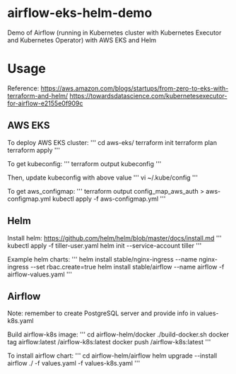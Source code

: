 # airflow-eks-helm-demo
Demo of Airflow (running in Kubernetes cluster with Kubernetes Executor and Kubernetes Operator) with AWS EKS and Helm

# Usage

Reference: 
https://aws.amazon.com/blogs/startups/from-zero-to-eks-with-terraform-and-helm/
https://towardsdatascience.com/kubernetesexecutor-for-airflow-e2155e0f909c

## AWS EKS

To deploy AWS EKS cluster:
'''
cd aws-eks/
terraform init
terraform plan
terraform apply
'''

To get kubeconfig:
'''
terraform output kubeconfig
'''

Then, update kubeconfig with above value
'''
vi ~/.kube/config
'''

To get aws_configmap:
'''
terraform output config_map_aws_auth > aws-configmap.yml
kubectl apply -f aws-configmap.yml
'''

## Helm

Install helm: https://github.com/helm/helm/blob/master/docs/install.md
'''
kubectl apply -f tiller-user.yaml
helm init --service-account tiller
'''

Example helm charts:
'''
helm install stable/nginx-ingress --name nginx-ingress --set rbac.create=true
helm install stable/airflow --name airflow -f airflow-values.yaml
'''

## Airflow

Note: remember to create PostgreSQL server and provide info in values-k8s.yaml

Build airflow-k8s image:
'''
cd airflow-helm/docker
./build-docker.sh
docker tag airflow:latest <docker-registry>/airflow-k8s:latest
docker push <docker-registry>/airflow-k8s:latest
'''

To install airflow chart:
'''
cd airflow-helm/airflow
helm upgrade --install airflow ./ -f values.yaml -f values-k8s.yaml
'''